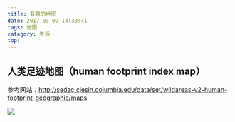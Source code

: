 ```yaml
---
title: 有趣的地图
date: 2017-03-09 14:30:41
tags: 地图
category: 生活
top:
---
```


## 人类足迹地图（human footprint index map）
参考网站：http://sedac.ciesin.columbia.edu/data/set/wildareas-v2-human-footprint-geographic/maps

<img src="images/hfp-asia.png" align=center />

